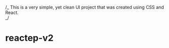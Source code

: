 /_
This is a very simple, yet clean UI project that was created using CSS and React.  
_/
# reactep-v2
